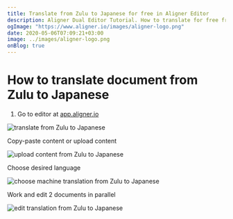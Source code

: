 ```yaml
---
title: Translate from Zulu to Japanese for free in Aligner Editor
description: Aligner Dual Editor Tutorial. How to translate for free from Zulu to Japanese. Aligner is multilingual document management platform. 
ogImage: "https://www.aligner.io/images/aligner-logo.png"
date: 2020-05-06T07:09:21+03:00
image: ../images/aligner-logo.png
onBlog: true
---
```


# How to translate document from Zulu to Japanese

1. Go to editor at [app.aligner.io](https://app.aligner.io "Aligner App web page")

![translate from Zulu to Japanese](../aligner-blank-editor.png "translate from Zulu to Japanese")

Copy-paste content or upload content

![upload content from Zulu to Japanese](../aligner-uploaded-document.png "upload content from Zulu to Japanese")

Choose desired language

![choose machine translation from Zulu to Japanese](../aligner-language-dropdown.png "choose machine translation from Zulu to Japanese")

Work and edit 2 documents in parallel

![edit translation from Zulu to Japanese](../aligner-double-sitded-editor.png "edit translation from Zulu to Japanese")

